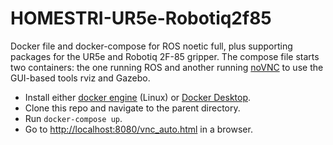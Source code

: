 # HOMESTRI-UR5e-Robotiq2f85

Docker file and docker-compose for ROS noetic full, plus supporting packages for the UR5e and Robotiq 2F-85 gripper. The compose file starts two containers: the one running ROS and another running [noVNC](https://novnc.com/info.html) to use the GUI-based tools rviz and Gazebo.

- Install either [docker engine](https://docs.docker.com/engine/install/ubuntu/) (Linux) or [Docker Desktop](https://www.docker.com/).
- Clone this repo and navigate to the parent directory.
- Run `docker-compose up`.
- Go to [http://localhost:8080/vnc_auto.html](http://localhost:8080/vnc_auto.html) in a browser.
